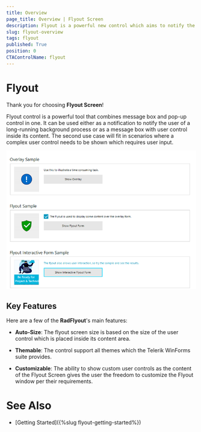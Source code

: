```yaml
---
title: Overview
page_title: Overview | Flyout Screen
description: Flyout is a powerful new control which aims to notify the end user for long running background operations.
slug: flyout-overview
tags: flyout
published: True
position: 0 
CTAControlName: flyout
---
```


# Flyout

Thank you for choosing __Flyout Screen__!

Flyout control is a powerful tool that combines message box and pop-up control in one. It can be used either as a notification to notify the user of a long-running background process or as a message box with user control inside its content. The second use case will fit in scenarios where a complex user control needs to be shown which requires user input. 

![flyout-overview 001](images/flyout-overview001.gif)

## Key Features

Here are a few of the **RadFlyout**'s main features:

* **Auto-Size**: The flyout screen size is based on the size of the user control which is placed inside its content area.

* **Themable**: The control support all themes which the Telerik WinForms suite provides.

* **Customizable**: The ability to show custom user controls as the content of the Flyout Screen gives the user the freedom to customize the Flyout window per their requirements.
 
# See Also

* [Getting Started]({%slug flyout-getting-started%})

 
        
